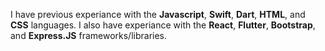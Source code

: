 I have previous experiance with the __Javascript__, __Swift__, __Dart__, __HTML__, and __CSS__ languages. I also have experiance with the __React__, __Flutter__, __Bootstrap__, and __Express.JS__ frameworks/libraries.
